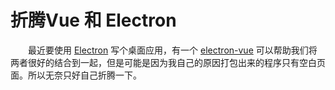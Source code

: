 # 折腾Vue 和 Electron

　　最近要使用 [Electron](https://electronjs.org/) 写个桌面应用，有一个 [electron-vue](https://simulatedgreg.gitbooks.io/electron-vue/content/) 可以帮助我们将两者很好的结合到一起，但是可能是因为我自己的原因打包出来的程序只有空白页面。所以无奈只好自己折腾一下。